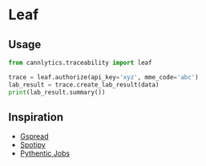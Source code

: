 # Leaf

## Usage

```py
from cannlytics.traceability import leaf

trace = leaf.authorize(api_key='xyz', mme_code='abc')
lab_result = trace.create_lab_result(data)
print(lab_result.summary())
```

## Inspiration

- [Gspread](https://github.com/burnash/gspread/blob/master/gspread/models.py)
- [Spotipy](https://github.com/plamere/spotipy/blob/master/spotipy/client.py)
- [Pythentic Jobs](https://github.com/ryanmcgrath/pythentic_jobs/blob/master/pythentic_jobs.py)
